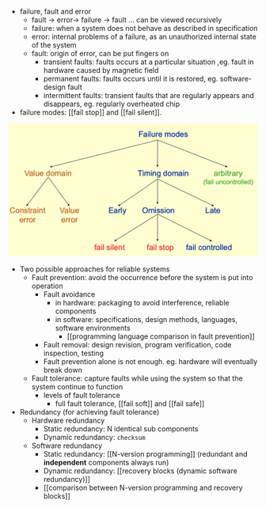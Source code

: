 - failure, fault and error
	- fault -> error-> failure -> fault ... can be viewed recursively
	- failure: when a system does not behave as described in specification
	- error: internal problems of a failure, as an unauthorized internal state of the system
	- fault: origin of error, can be put fingers on
		- transient faults: faults occurs at a particular situation ,eg. fault in hardware caused by magnetic field
		- permanent faults:  faults occurs until it is restored, eg. software-design fault
		- intermittent faults:  transient faults that are regularly appears and disappears, eg. regularly overheated chip
- failure modes: [[fail stop]] and [[fail silent]]. 

![failure modes](./images/failure_modes.png)

- Two possible approaches for reliable systems
	- Fault prevention: avoid the occurrence before the system is put into operation
		- Fault avoidance
			- in hardware: packaging to avoid interference, reliable components
			- in software: specifications, design methods, languages, software environments
				- [[programming language comparison in fault prevention]]
		- Fault removal: design revision, program verification, code inspection, testing
		- Fault prevention alone is not enough. eg. hardware will eventually break down
	- Fault tolerance: capture faults while using the system so that the system continue to function
		- levels of fault tolerance
			- full fault tolerance, [[fail soft]] and [[fail safe]]
- Redundancy (for achieving fault tolerance)
	- Hardware redundancy
		- Static redundancy: N identical sub components
		- Dynamic redundancy: `checksum`
	- Software redundancy
		- Static redundancy: [[N-version programming]] (redundant and **independent** components always run)
		-  Dynamic redundancy: [[recovery blocks (dynamic software redundancy)]]
		-  [[comparison between N-version programming and recovery blocks]]